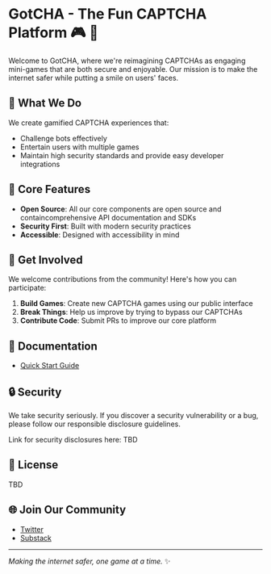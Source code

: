 # GotCHA - The Fun CAPTCHA Platform 🎮 🤖

Welcome to GotCHA, where we're reimagining CAPTCHAs as engaging mini-games that are both secure and enjoyable. Our mission is to make the internet safer while putting a smile on users' faces.

## 🎯 What We Do

We create gamified CAPTCHA experiences that:
- Challenge bots effectively
- Entertain users with multiple games
- Maintain high security standards and provide easy developer integrations

## 🌟 Core Features

- **Open Source**: All our core components are open source and containcomprehensive API documentation and SDKs
- **Security First**: Built with modern security practices
- **Accessible**: Designed with accessibility in mind

## 🤝 Get Involved

We welcome contributions from the community! Here's how you can participate:

1. **Build Games**: Create new CAPTCHA games using our public interface
2. **Break Things**: Help us improve by trying to bypass our CAPTCHAs
3. **Contribute Code**: Submit PRs to improve our core platform


## 📖 Documentation

- [Quick Start Guide](https://gotcha.gitbook.io/gotcha-docs)


## 🔒 Security

We take security seriously. If you discover a security vulnerability or a bug, please follow our responsible disclosure guidelines.

Link for security disclosures here: TBD

## 📜 License
TBD
## 🌐 Join Our Community



- [Twitter](https://www.x.com/GotCHA_Labs)
- [Substack](https://g0tcha.substack.com/)

---

*Making the internet safer, one game at a time.* ✨
